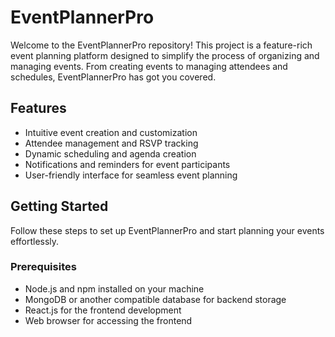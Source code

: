 # EventPlannerPro

Welcome to the EventPlannerPro repository! This project is a feature-rich event planning platform designed to simplify the process of organizing and managing events. From creating events to managing attendees and schedules, EventPlannerPro has got you covered.

## Features

- Intuitive event creation and customization
- Attendee management and RSVP tracking
- Dynamic scheduling and agenda creation
- Notifications and reminders for event participants
- User-friendly interface for seamless event planning

## Getting Started

Follow these steps to set up EventPlannerPro and start planning your events effortlessly.

### Prerequisites

- Node.js and npm installed on your machine
- MongoDB or another compatible database for backend storage
- React.js for the frontend development
- Web browser for accessing the frontend
